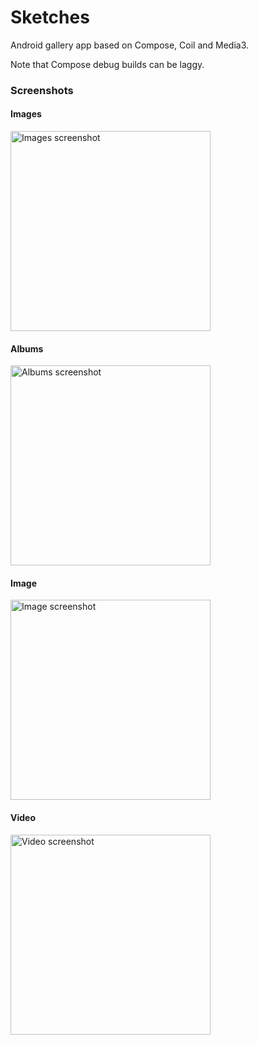 # Sketches

Android gallery app based on Compose, Coil and Media3.

Note that Compose debug builds can be laggy.

### Screenshots

#### Images

<img src="https://github.com/yuriy-budiyev/sketches/blob/main/screenshots/screenshot_images.png?raw=true" width="320" alt="Images screenshot">

#### Albums

<img src="https://github.com/yuriy-budiyev/sketches/blob/main/screenshots/screenshot_buckets.png?raw=true" width="320" alt="Albums screenshot">

#### Image

<img src="https://github.com/yuriy-budiyev/sketches/blob/main/screenshots/screenshot_image.png?raw=true" width="320" alt="Image screenshot">

#### Video

<img src="https://github.com/yuriy-budiyev/sketches/blob/main/screenshots/screenshot_video.png?raw=true" width="320" alt="Video screenshot">
